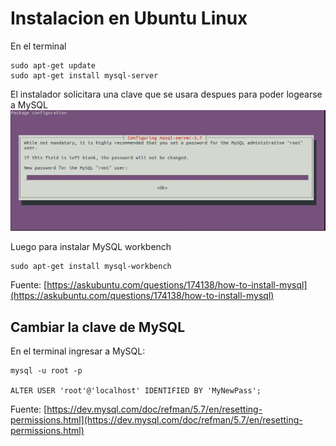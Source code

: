 
# Instalacion en Ubuntu Linux
En el terminal

    sudo apt-get update
    sudo apt-get install mysql-server

El instalador solicitara una clave que se usara despues para poder logearse a MySQL
![alt text](./MySQL_password.png "Img")

Luego para instalar MySQL workbench

    sudo apt-get install mysql-workbench


Fuente: [https://askubuntu.com/questions/174138/how-to-install-mysql](https://askubuntu.com/questions/174138/how-to-install-mysql)


## Cambiar la clave de MySQL
En el terminal ingresar a MySQL:

    mysql -u root -p
   
    ALTER USER 'root'@'localhost' IDENTIFIED BY 'MyNewPass';

Fuente: [https://dev.mysql.com/doc/refman/5.7/en/resetting-permissions.html](https://dev.mysql.com/doc/refman/5.7/en/resetting-permissions.html)


